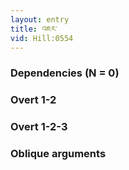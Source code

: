 ```yaml
---
layout: entry
title: འཇར་
vid: Hill:0554
---
```

### Dependencies (N = 0)


### Overt 1-2


### Overt 1-2-3


### Oblique arguments
